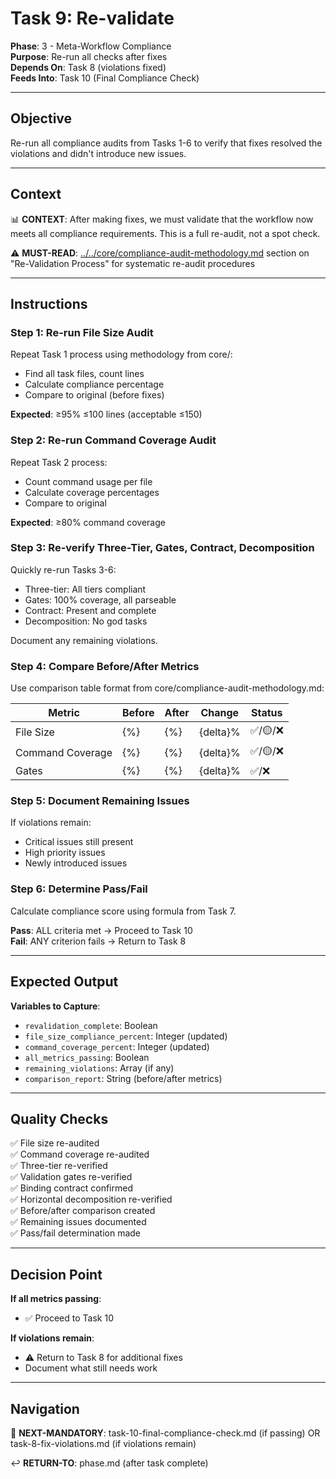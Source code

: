 # Task 9: Re-validate

**Phase**: 3 - Meta-Workflow Compliance  
**Purpose**: Re-run all checks after fixes  
**Depends On**: Task 8 (violations fixed)  
**Feeds Into**: Task 10 (Final Compliance Check)

---

## Objective

Re-run all compliance audits from Tasks 1-6 to verify that fixes resolved the violations and didn't introduce new issues.

---

## Context

📊 **CONTEXT**: After making fixes, we must validate that the workflow now meets all compliance requirements. This is a full re-audit, not a spot check.

⚠️ **MUST-READ**: [../../core/compliance-audit-methodology.md](../../core/compliance-audit-methodology.md) section on "Re-Validation Process" for systematic re-audit procedures

---

## Instructions

### Step 1: Re-run File Size Audit

Repeat Task 1 process using methodology from core/:
- Find all task files, count lines
- Calculate compliance percentage
- Compare to original (before fixes)

**Expected**: ≥95% ≤100 lines (acceptable ≤150)

### Step 2: Re-run Command Coverage Audit

Repeat Task 2 process:
- Count command usage per file
- Calculate coverage percentages
- Compare to original

**Expected**: ≥80% command coverage

### Step 3: Re-verify Three-Tier, Gates, Contract, Decomposition

Quickly re-run Tasks 3-6:
- Three-tier: All tiers compliant
- Gates: 100% coverage, all parseable
- Contract: Present and complete
- Decomposition: No god tasks

Document any remaining violations.

### Step 4: Compare Before/After Metrics

Use comparison table format from core/compliance-audit-methodology.md:

| Metric | Before | After | Change | Status |
|--------|--------|-------|--------|--------|
| File Size | {%} | {%} | {delta}% | ✅/🟡/❌ |
| Command Coverage | {%} | {%} | {delta}% | ✅/🟡/❌ |
| Gates | {%} | {%} | {delta}% | ✅/❌ |

### Step 5: Document Remaining Issues

If violations remain:
- Critical issues still present
- High priority issues
- Newly introduced issues

### Step 6: Determine Pass/Fail

Calculate compliance score using formula from Task 7.

**Pass**: ALL criteria met → Proceed to Task 10  
**Fail**: ANY criterion fails → Return to Task 8

---

## Expected Output

**Variables to Capture**:
- `revalidation_complete`: Boolean
- `file_size_compliance_percent`: Integer (updated)
- `command_coverage_percent`: Integer (updated)
- `all_metrics_passing`: Boolean
- `remaining_violations`: Array (if any)
- `comparison_report`: String (before/after metrics)

---

## Quality Checks

✅ File size re-audited  
✅ Command coverage re-audited  
✅ Three-tier re-verified  
✅ Validation gates re-verified  
✅ Binding contract confirmed  
✅ Horizontal decomposition re-verified  
✅ Before/after comparison created  
✅ Remaining issues documented  
✅ Pass/fail determination made

---

## Decision Point

**If all metrics passing**:
- ✅ Proceed to Task 10

**If violations remain**:
- ⚠️ Return to Task 8 for additional fixes
- Document what still needs work

---

## Navigation

🎯 **NEXT-MANDATORY**: task-10-final-compliance-check.md (if passing) OR task-8-fix-violations.md (if violations remain)

↩️ **RETURN-TO**: phase.md (after task complete)

